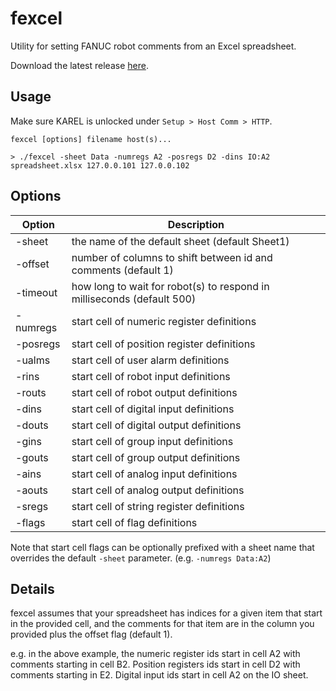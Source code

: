 # fexcel

Utility for setting FANUC robot comments from an Excel spreadsheet.

Download the latest release [here](https://github.com/onerobotics/fexcel/releases/latest).

## Usage

Make sure KAREL is unlocked under `Setup > Host Comm > HTTP`.

    fexcel [options] filename host(s)...

    > ./fexcel -sheet Data -numregs A2 -posregs D2 -dins IO:A2 spreadsheet.xlsx 127.0.0.101 127.0.0.102

## Options

| Option   | Description |
| -------- | ----------- |
| -sheet   | the name of the default sheet (default Sheet1) |
| -offset  | number of columns to shift between id and comments (default 1) |
| -timeout | how long to wait for robot(s) to respond in milliseconds (default 500) |
| -numregs | start cell of numeric register definitions |
| -posregs | start cell of position register definitions |
| -ualms   | start cell of user alarm definitions | 
| -rins    | start cell of robot input definitions |
| -routs   | start cell of robot output definitions |
| -dins    | start cell of digital input definitions |
| -douts   | start cell of digital output definitions |
| -gins    | start cell of group input definitions |
| -gouts   | start cell of group output definitions |
| -ains    | start cell of analog input definitions |
| -aouts   | start cell of analog output definitions |
| -sregs   | start cell of string register definitions |
| -flags   | start cell of flag definitions |

Note that start cell flags can be optionally prefixed with a sheet name that
overrides the default `-sheet` parameter. (e.g. `-numregs Data:A2`)

## Details

fexcel assumes that your spreadsheet has indices for a given item that start
in the provided cell, and the comments for that item are in the column you
provided plus the offset flag (default 1).

e.g. in the above example, the numeric register ids start in cell A2 with
comments starting in cell B2. Position registers ids start in cell D2 with
comments starting in E2. Digital input ids start in cell A2 on the IO sheet.
